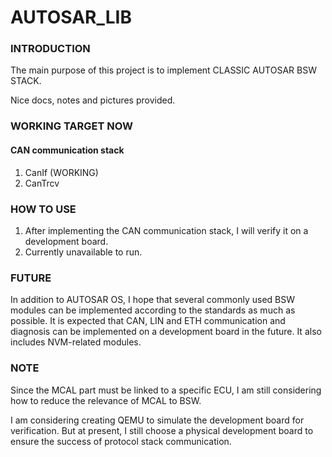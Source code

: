 # AUTOSAR_LIB

### INTRODUCTION
The main purpose of this project is to implement CLASSIC AUTOSAR BSW STACK.

Nice docs, notes and pictures provided. 

### WORKING TARGET NOW
#### CAN communication stack
1. CanIf (WORKING)
2. CanTrcv

### HOW TO USE
1. After implementing the CAN communication stack, I will verify it on a development board.
2. Currently unavailable to run.

### FUTURE
In addition to AUTOSAR OS, I hope that several commonly used BSW modules can be implemented according to the standards 
as much as possible. It is expected that CAN, LIN and ETH communication and diagnosis can be implemented on a development 
board in the future. It also includes NVM-related modules.

### NOTE
Since the MCAL part must be linked to a specific ECU, I am still considering how to reduce the relevance of MCAL to BSW.

I am considering creating QEMU to simulate the development board for verification. But at present, I still choose a 
physical development board to ensure the success of protocol stack communication.

